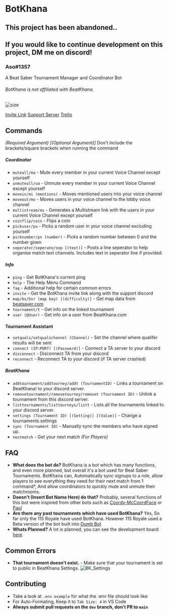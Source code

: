 # BotKhana

## This project has been abandoned.. 
## If you would like to continue development on this project, DM me on discord!
### Aso#1357

A Beat Saber Tournament Manager and Coordinator Bot

###### BotKhana is not affiliated with BeatKhana.

![size](https://img.shields.io/github/repo-size/AsoDesu/BotKhana)

[Invite Link](https://discord.com/api/oauth2/authorize?client_id=796371697083219968&permissions=8&scope=bot)
[Support Server](https://discord.gg/jEHVQajmS4)
[Trello](https://trello.com/b/8kefuCCH/botkhana-development)

## Commands

_(Required Argument)_
_[(Optional Argument)]_
Don't include the brackets/square brackets when running the command

##### Coordinator

-   `muteall/ma` - Mute every member in your current Voice Channel except yourself
-   `unmuteall/ua` - Unmute every member in your current Voice Channel except yourself
-   `movein/mi (mentions)` - Moves mentioned users into your voice channel
-   `moveout/mo` - Moves users in your voice channel to the lobby voice channel
-   `multistream/ms` - Generates a Multistream link with the users in your current Voice Channel except yourself
-   `coinflip/coin` - Flips a coin
-   `pickuser/pu` - Picks a random user in your voice channel excluding yourself
-   `picknumber/pn (number)` - Picks a random number between 0 and the number given
-   `seperator/seperate/sep [(text)]` - Posts a line seperator to help organise match text channels. Includes text in seperator line if provided.

##### Info

-   `ping` - Get BotKhana's current ping
-   `help` - The Help Menu Command
-   `faq` - Additional help for certain common errors
-   `invite` - Get the BotKhana invite link along with the support discord
-   `map/bs/bsr (map key) [(difficulty)]` - Get map data from [beatsaver.com](https://beatsaver.com)
-   `tournament/t` - Get info on the linked tournament
-   `user (@User)` - Get info on a user from BeatKhana.com

#### Tournament Assistant

-   `setquals/setqualschannel (Channel)` - Set the channel where qualifer results will be sent
-   `connect (IP:PORT) [(Password)]` - Connect a TA server to your discord
-   `disconnect` - Disconnect TA from your discord
-   `reconnect` - Reconnect TA to your discord (if TA server crashed)

##### BeatKhana

-   `addtournament/addtourney/addt (TournamentID)` - Links a tournament on BeatKhana! to your discord server.
-   `removetournament/removetourney/removet (Tournament ID)` - Unlink a tournament from this discord server.
-   `listtournaments/listtourneys/listt` - Lists all the tournaments linked to your discord server.
-   `settings (Tournament ID) [(Setting)] [(Value)]` - Change a tournaments settings
-   `sync (Tournament ID)` - Manually sync the members who have signed up.
-   `nextmatch` - Get your next match _(For Players)_

## FAQ

-   **What does the bot do?**
    BotKhana is a bot which has many functions, and even more planned, but overall it's a bot used for Beat Saber Tournaments. BotKhana can, Automatically sync signups to a role, allow players to see everything they need for their next match from 1 command\*, And allow coordinators to quickly mute and unmute their matchrooms.
-   **Doesn't (Insert Bot Name Here) do that?**
    Probably, several functions of this bot were inspired from other bots such as [Coordy-McCoordFace](https://github.com/Sirspam/Coordy-McCoordFace) or [Paul](https://github.com/Ryeera/Paul)
-   **Are there any past tournaments which have used BotKhana?**
    Yes, So far only the 115 Royale have used BotKhana. However 115 Royale used a Beta version of the bot built into [Dumb Bot](https://github.com/AsoDesu/no-bot)
-   **Whats Planned?**
    A lot is planned, you can see the development board [here](https://trello.com/b/8kefuCCH/botkhana-development)

## Common Errors

-   **That tournament doesn't exist.** - Make sure that your tournament is set to public in BeatKhana Settings. ![BK_Settings](https://i.imgur.com/SA9NZCe.png)

## Contributing

-   Take a look at `.env.example` for what the .env file should look like
-   For Auto-Formating, Keep it to `Tab Size: 4` in VS Code
-   **Always submit pull requests on the `dev` branch, don't PR to `main`**
